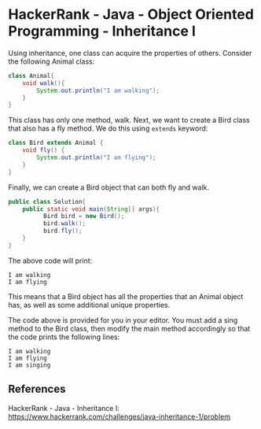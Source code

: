 # HackerRank - Java - Object Oriented Programming - Inheritance I

Using inheritance, one class can acquire the properties of others. 
Consider the following Animal class:

```java
class Animal{
    void walk(){
        System.out.println("I am walking");
    }
}
```

This class has only one method, walk. 
Next, we want to create a Bird class that also has a fly method. 
We do this using `extends` keyword:

```java
class Bird extends Animal {
    void fly() {
        System.out.println("I am flying");
    }
}
```

Finally, we can create a Bird object that can both fly and walk.

```java
public class Solution{
    public static void main(String[] args){
          Bird bird = new Bird();
          bird.walk();
          bird.fly();
    }
}
```

The above code will print:

```
I am walking
I am flying
```

This means that a Bird object has all the properties that an Animal object has, as well as some additional 
unique properties.

The code above is provided for you in your editor. 
You must add a sing method to the Bird class, then modify the main method accordingly so that the code prints the 
following lines:

```
I am walking
I am flying
I am singing
```


## References
HackerRank - Java - Inheritance I:
https://www.hackerrank.com/challenges/java-inheritance-1/problem